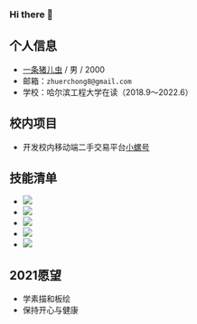 ### Hi there 👋

## 个人信息
* [一条猪儿虫](https://github.com/yoyo5818) / 男 / 2000
* 邮箱：`zhuerchong8@gmail.com`
* 学校：哈尔滨工程大学在读（2018.9～2022.6）
## 校内项目
* 开发校内移动端二手交易平台[小螺号](https://www.xiaoluohao.top)
## 技能清单
* ![](https://img.shields.io/badge/%E5%B8%B8%E7%94%A8%E8%AF%AD%E8%A8%80-HTML%EF%BC%8CCSS%EF%BC%8CJavascript-ff69b4)
* ![](https://img.shields.io/badge/%E5%B8%B8%E7%94%A8%E6%A1%86%E6%9E%B6-Vue.js-success)
* ![](https://img.shields.io/badge/%E6%9C%80%E7%88%B1%E5%B7%A5%E5%85%B7-VScode-blue)
* ![](https://img.shields.io/badge/%E5%85%B6%E4%BB%96%E5%B8%B8%E7%94%A8%E5%B7%A5%E5%85%B7-PhotoShop%EF%BC%8CPremiere-blueviolet)
* ![](https://img.shields.io/badge/%E6%B8%B8%E6%88%8F-Clash%20Royale-9cf)
## 2021愿望
* 学素描和板绘
* 保持开心与健康

